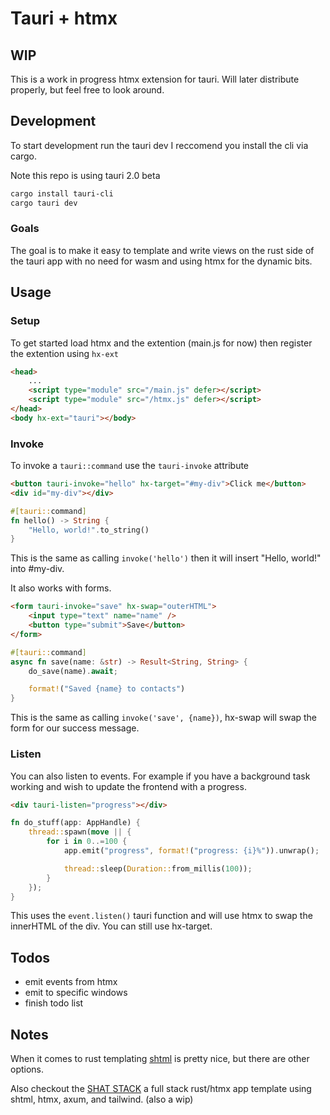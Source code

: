 # Tauri + htmx

## WIP

This is a work in progress htmx extension for tauri. Will later distribute properly, but feel free to look around.

## Development

To start development run the tauri dev I reccomend you install the cli via cargo.

Note this repo is using tauri 2.0 beta

```bash
cargo install tauri-cli
cargo tauri dev
```

### Goals

The goal is to make it easy to template and write views on the rust side of the tauri app with no need for wasm and using htmx for the dynamic bits.

## Usage

### Setup

To get started load htmx and the extention (main.js for now) then register the extention using `hx-ext`

```html
<head>
    ...
    <script type="module" src="/main.js" defer></script>
    <script type="module" src="/htmx.js" defer></script>
</head>
<body hx-ext="tauri"></body>
```

### Invoke

To invoke a `tauri::command` use the `tauri-invoke` attribute

```html
<button tauri-invoke="hello" hx-target="#my-div">Click me</button>
<div id="my-div"></div>
```

```rust
#[tauri::command]
fn hello() -> String {
    "Hello, world!".to_string()
}
```

This is the same as calling `invoke('hello')` then it will insert "Hello, world!" into #my-div.

It also works with forms.

```html
<form tauri-invoke="save" hx-swap="outerHTML">
    <input type="text" name="name" />
    <button type="submit">Save</button>
</form>
```

```rust
#[tauri::command]
async fn save(name: &str) -> Result<String, String> {
    do_save(name).await;

    format!("Saved {name} to contacts")
}
```

This is the same as calling `invoke('save', {name})`, hx-swap will swap the form for our success message.

### Listen

You can also listen to events. For example if you have a background task working and wish to update the frontend with a progress.

```html
<div tauri-listen="progress"></div>
```

```rust
fn do_stuff(app: AppHandle) {
    thread::spawn(move || {
        for i in 0..=100 {
            app.emit("progress", format!("progress: {i}%")).unwrap();

            thread::sleep(Duration::from_millis(100));
        }
    });
}
```

This uses the `event.listen()` tauri function and will use htmx to swap the innerHTML of the div. You can still use hx-target.

## Todos

-   emit events from htmx
-   emit to specific windows
-   finish todo list

## Notes

When it comes to rust templating [shtml](https://github.com/swlkr/shtml) is pretty nice, but there are other options.

Also checkout the [SHAT STACK](https://github.com/ChristianPavilonis/shat-stack) a full stack rust/htmx app template using shtml, htmx, axum, and tailwind. (also a wip)
